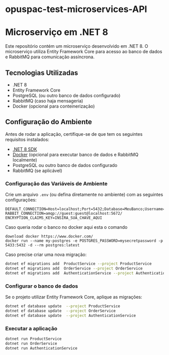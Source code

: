 # opuspac-test-microservices-API
# Microserviço em .NET 8

Este repositório contém um microserviço desenvolvido em .NET 8. O microserviço utiliza Entity Framework Core para acesso ao banco de dados e RabbitMQ para comunicação assíncrona.

## Tecnologias Utilizadas

- .NET 8
- Entity Framework Core
- PostgreSQL (ou outro banco de dados configurado)
- RabbitMQ (caso haja mensageria)
- Docker (opcional para conteinerização)

## Configuração do Ambiente

Antes de rodar a aplicação, certifique-se de que tem os seguintes requisitos instalados:

- [.NET 8 SDK](https://dotnet.microsoft.com/download/dotnet/8.0)
- [Docker](https://www.docker.com/) (opcional para executar banco de dados e RabbitMQ localmente)
- PostgreSQL ou outro banco de dados configurado
- RabbitMQ (se aplicável)

### Configuração das Variáveis de Ambiente

Crie um arquivo `.env` (ou defina diretamente no ambiente) com as seguintes configurações:

```env
DEFAULT_CONNECTION=Host=localhost;Port=5432;Database=MeuBanco;Username=MeuUsuario;Password=MinhaSenha;
RABBIT_CONNECTION=amqp://guest:guest@localhost:5672/
ENCRYPTION_CLAIMS_KEY=INSIRA_SUA_CHAVE_AQUI
```

Caso queria rodar o banco no docker aqui esta o comando
```
download docker https://www.docker.com/
docker run --name my-postgres -e POSTGRES_PASSWORD=mysecretpassword -p 5433:5432 -d --rm postgres:latest
```

Caso precise criar uma nova migração:

```sh
dotnet ef migrations add  ProductService --project ProductService 
dotnet ef migrations add  OrderService --project OrderService 
dotnet ef migrations add  AuthenticationService --project AuthenticationService 
```

### Configurar o banco de dados

Se o projeto utilizar Entity Framework Core, aplique as migrações:

```sh
dotnet ef database update  --project ProductService
dotnet ef database update  --project OrderService
dotnet ef database update  --project AuthenticationService
```

### Executar a aplicação

```sh
dotnet run ProductService 
dotnet run OrderService
dotnet run AuthenticationService
```






